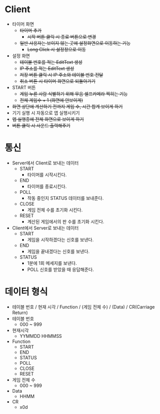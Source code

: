 # Client
- 타이머 화면
  - ~~타이머 추가~~
    - ~~시작 버튼 클릭 시 종료 버튼으로 변경~~
  - ~~일반 사용자는 보이지 않는 곳에 설정화면으로 이동하는 기능~~
    - ~~Long Click 시 설정창으로 이동~~
- 설정 화면
  - ~~테이블 번호를 적는 EditText 생성~~
  - ~~IP 주소를 적는 EditText 생성~~
  - ~~저장 버튼 클릭 시 IP 주소와 테이블 번호 전달~~
  - ~~취소 버튼 시 타이머 화면으로 되돌아가기~~
- START 버튼
  - ~~게임 누른 사람 식별하기 위해 무음 셀프카메라 찍히는 기능~~
  - ~~전체 게임수 + 1 (화면에 안보이게)~~
- ~~화면 상단에 계산하기 전까지 게임 수, 시간 합계 보이게 하기~~
- 기기 실행 시 자동으로 앱 실행시키기
- ~~앱 실행중에 전체 화면으로 보이게 하기~~
- ~~버튼 클릭 시 사운드 출력해주기~~

# 통신
- Server에서 Client로 보내는 데이터
  - START
    - 타이머를 시작시킨다.
  - END
    - 타이머를 종료시킨다.
  - POLL
    - 작동 중인지 STATUS 데이터를 보내준다.
  - CLOSE
    - 게임 전체 수를 초기화 시킨다.
  - RESET
    - 계산된 게임에서의 판 수를 초기화 시킨다.
- Client에서 Server로 보내는 데이터
  - START
    - 게임을 시작하겠다는 신호를 보낸다.
  - END
    - 게임을 끝내겠다는 신호를 보낸다.
  - STATUS
    - 1분에 1회 메세지를 보낸다.
    - POLL 신호를 받았을 때 응답해준다.

# 데이터 형식
- 테이블 번호 / 현재 시각 / Function / (게임 전체 수) / (Data) / CR(Carriage Return)
- 테이블 번호
  - 000 ~ 999
- 현재시각
  - YYMMDD HHMMSS
- Function
  - START
  - END
  - STATUS
  - POLL
  - CLOSE
  - RESET
- 게임 전체 수
  - 000 ~ 999
- Data
  - HHMM
- CR
  - x0d
